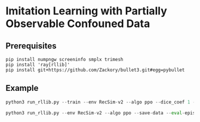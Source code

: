 # Imitation Learning with Partially Observable Confouned Data

## Prerequisites
```
pip install numpngw screeninfo smplx trimesh
pip install 'ray[rllib]' 
pip install git+https://github.com/Zackory/bullet3.git#egg=pybullet
```

## Example

```python
python3 run_rllib.py --train --env RecSim-v2 --algo ppo --dice_coef 1 --train-timesteps 10000000 --wandb --project_name recsim --no_context --run_name 10_confounders --n_confounders 10 --covariate_shift
```
```python
python3 run_rllib.py --env RecSim-v2 --algo ppo --save-data --eval-episodes 1000 --n_confounders 7 --data_suffix conf_7
```